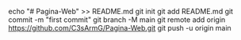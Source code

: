 echo "# Pagina-Web" >> README.md
git init
git add README.md
git commit -m "first commit"
git branch -M main
git remote add origin https://github.com/C3sArmG/Pagina-Web.git
git push -u origin main
